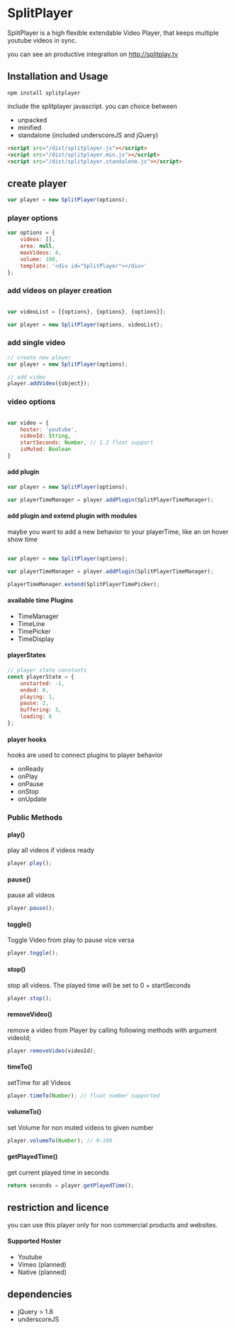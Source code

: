 # SplitPlayer

SplitPlayer is a high flexible extendable Video Player, that keeps multiple youtube videos in sync.

you can see an productive integration on http://splitplay.tv

## Installation and Usage

```shell
npm install splitplayer
```

include the splitplayer javascript. you can choice between

- unpacked
- minified
- standalone (included underscoreJS and jQuery)

```html
<script src="/dist/splitplayer.js"></script>
<script src="/dist/splitplayer.min.js"></script>
<script src="/dist/splitplayer.standalone.js"></script>
```

## create player

```javascript
var player = new SplitPlayer(options);
```

### player options

```javascript
var options = {
    videos: [],
    area: null,
    maxVideos: 4,
    volume: 100,
    template: '<div id="SplitPlayer"></div>'
};
```

### add videos on player creation

```javascript

var videoList = [{options}, {options}, {options}];

var player = new SplitPlayer(options, videoList);

```

### add single video

```javascript
// create new player
var player = new SplitPlayer(options);

// add video
player.addVideo({object});
```

### video options
```javascript

var video = {
    hoster: 'youtube',
    videoId: String,
    startSeconds: Number, // 1.2 float support
    isMuted: Boolean
}

```

#### add plugin

```javascript
var player = new SplitPlayer(options);

var playerTimeManager = player.addPlugin(SplitPlayerTimeManager);

```

#### add plugin and extend plugin with modules

maybe you want to add a new behavior to your playerTime, like an on hover show time

```javascript

var player = new SplitPlayer(options);

var playerTimeManager = player.addPlugin(SplitPlayerTimeManager);

playerTimeManager.extend(SplitPlayerTimePicker);

```

#### available time Plugins

- TimeManager
 - TimeLine
 - TimePicker
 - TimeDisplay

#### playerStates

```javascript
// player state constants
const playerState = {
    unstarted: -1,
    ended: 0,
    playing: 1,
    pause: 2,
    buffering: 3,
    loading: 6
};
```

#### player hooks

hooks are used to connect plugins to player behavior

- onReady
- onPlay
- onPause
- onStop
- onUpdate

### Public Methods

#### play()

play all videos if videos ready

```javascript
player.play();
```

#### pause()

pause all videos

```javascript
player.pause();
```

#### toggle()

Toggle Video from play to pause vice versa

```javascript
player.toggle();
```

#### stop()

stop all videos. The played time will be set to 0 + startSeconds

```javascript
player.stop();
```

#### removeVideo()

remove a video from Player by calling following methods with argument videoId;

```javascript
player.removeVideo(videoId);
```

#### timeTo()

setTime for all Videos

```javascript
player.timeTo(Number); // float number supported
```

#### volumeTo()

set Volume for non muted videos to given number

```javascript
player.volumeTo(Number); // 0-100
```

#### getPlayedTime()

get current played time in seconds

```javascript
return seconds = player.getPlayedTime();
```

## restriction and licence

you can use this player only for non commercial products and websites.

#### Supported Hoster
- Youtube
- Vimeo (planned)
- Native (planned)

## dependencies
- jQuery > 1.8
- underscoreJS
